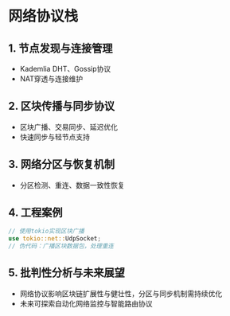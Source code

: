 # 网络协议栈

## 1. 节点发现与连接管理

- Kademlia DHT、Gossip协议
- NAT穿透与连接维护

## 2. 区块传播与同步协议

- 区块广播、交易同步、延迟优化
- 快速同步与轻节点支持

## 3. 网络分区与恢复机制

- 分区检测、重连、数据一致性恢复

## 4. 工程案例

```rust
// 使用tokio实现区块广播
use tokio::net::UdpSocket;
// 伪代码：广播区块数据包，处理重连
```

## 5. 批判性分析与未来展望

- 网络协议影响区块链扩展性与健壮性，分区与同步机制需持续优化
- 未来可探索自动化网络监控与智能路由协议
